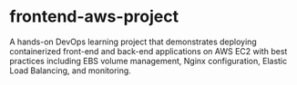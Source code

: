 # frontend-aws-project
A hands-on DevOps learning project that demonstrates deploying containerized front-end and back-end applications on AWS EC2 with best practices including EBS volume management, Nginx configuration, Elastic Load Balancing, and monitoring.

